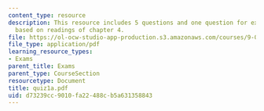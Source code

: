 ```yaml
---
content_type: resource
description: This resource includes 5 questions and one question for extra credit
  based on readings of chapter 4.
file: https://ol-ocw-studio-app-production.s3.amazonaws.com/courses/9-00-introduction-to-psychology-fall-2004/d73239cc9010fa22488cb5a631358843_quiz1a.pdf
file_type: application/pdf
learning_resource_types:
- Exams
parent_title: Exams
parent_type: CourseSection
resourcetype: Document
title: quiz1a.pdf
uid: d73239cc-9010-fa22-488c-b5a631358843
---
```

